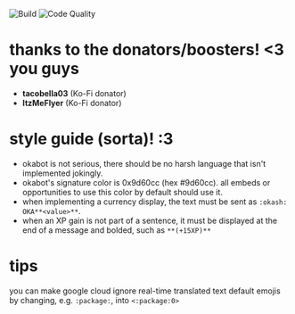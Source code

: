 ![Build](https://github.com/okawaffles/okabot/actions/workflows/build.yml/badge.svg)
![Code Quality](https://github.com/okawaffles/okabot/actions/workflows/eslint.yml/badge.svg)

# thanks to the donators/boosters! <3 you guys
- **tacobella03** (Ko-Fi donator)
- **ItzMeFlyer** (Ko-Fi donator)

# style guide (sorta)! :3

- okabot is not serious, there should be no harsh language that isn't implemented jokingly.
- okabot's signature color is 0x9d60cc (hex #9d60cc). all embeds or opportunities to use this color by default should use it.
- when implementing a currency display, the text must be sent as `:okash: OKA**<value>**`.
- when an XP gain is not part of a sentence, it must be displayed at the end of a message and bolded, such as `**(+15XP)**`

# tips
you can make google cloud ignore real-time translated text default emojis by changing, e.g. `:package:`, into `<:package:0>`

